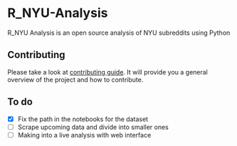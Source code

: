 # R_NYU-Analysis
R_NYU Analysis is an open source analysis of NYU subreddits using Python
## Contributing
Please take a look at [contributing guide](CONTRIBUTING.md). It will provide you
a general overview of the project and how to contribute.

## To do
- [x] Fix the path in the notebooks for the dataset
- [ ] Scrape upcoming data and divide into smaller ones
- [ ] Making into a live analysis with web interface
